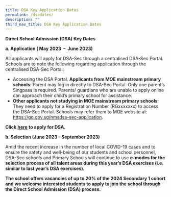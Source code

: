 ```yaml
---
title: DSA Key Application Dates
permalink: /dsadates/
description: ""
third_nav_title: DSA Key Application Dates
---
```

**Direct School Admission (DSA) Key Dates**

**a. Application ( May 2023  –  June 2023)**

All applicants will apply for DSA-Sec through a centralised DSA-Sec Portal. Schools are to note the following regarding application through the centralised DSA-Sec Portal:

*   Accessing the DSA Portal. **Applicants from MOE mainstream primary schools**: Parent may log in directly to DSA-Sec Portal. Only one parent’s Singpass is required. Parents/ guardians who are unable to apply online can approach their child’s primary school for assistance.
*   **Other applicants not studying in MOE mainstream primary schools**: They need to apply for a Registration Number (RGxxxxxxx) to access the DSA-Sec Portal. Schools may refer them to MOE website at: https://go.gov.sg/nmsdsa-sec-application.

**Click** [**here**](http://go.gov.sg/apply-dsa-sec) **to apply for DSA.**

**b. Selection (June 2023 – September 2023)**

Amid the recent increase in the number of local COVID-19 cases and to ensure the safety and well-being of our students and school personnel, DSA-Sec schools and Primary Schools will continue to use **e-modes for the selection process of all talent areas during this year’s DSA exercises (i.e. similar to last year’s DSA exercises)**.

**The school offers vacancies of up to 20% of the 2024 Secondary 1 cohort and we welcome interested students to apply to join the school through the Direct School Admission (DSA) process.**